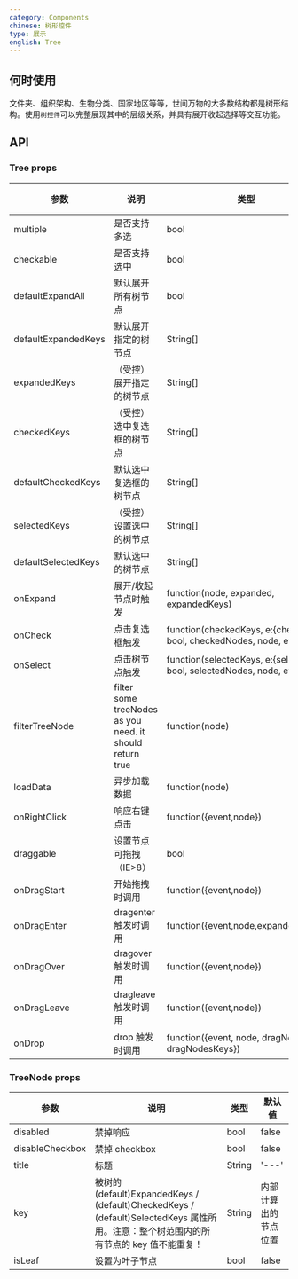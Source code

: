 ```yaml
---
category: Components
chinese: 树形控件
type: 展示
english: Tree
---
```




## 何时使用

文件夹、组织架构、生物分类、国家地区等等，世间万物的大多数结构都是树形结构。使用`树控件`可以完整展现其中的层级关系，并具有展开收起选择等交互功能。

## API

### Tree props

| 参数       | 说明                                      | 类型       | 默认值 |
|-----------|------------------------------------------|------------|--------|
|multiple | 是否支持多选 | bool | false |
|checkable | 是否支持选中 | bool   | false    |
|defaultExpandAll | 默认展开所有树节点 | bool | false |
|defaultExpandedKeys | 默认展开指定的树节点 | String[] | [] |
|expandedKeys | （受控）展开指定的树节点 | String[] | [] |
|checkedKeys | （受控）选中复选框的树节点 | String[] | [] |
|defaultCheckedKeys | 默认选中复选框的树节点 | String[] | [] |
|selectedKeys | （受控）设置选中的树节点 | String[] | - |
|defaultSelectedKeys | 默认选中的树节点 | String[] | [] |
|onExpand | 展开/收起节点时触发 | function(node, expanded, expandedKeys) | - |
|onCheck | 点击复选框触发 | function(checkedKeys, e:{checked: bool, checkedNodes, node, event}) | - |
|onSelect | 点击树节点触发 | function(selectedKeys, e:{selected: bool, selectedNodes, node, event}) | - |
|filterTreeNode | filter some treeNodes as you need. it should return true | function(node) | - |
|loadData | 异步加载数据 | function(node)| - |
|onRightClick | 响应右键点击 | function({event,node}) | - |
|draggable | 设置节点可拖拽（IE>8） | bool | false |
|onDragStart | 开始拖拽时调用 | function({event,node}) | - |
|onDragEnter | dragenter 触发时调用 | function({event,node,expandedKeys}) | - |
|onDragOver | dragover 触发时调用 | function({event,node}) | - |
|onDragLeave | dragleave 触发时调用 | function({event,node}) | - |
|onDrop | drop 触发时调用 | function({event, node, dragNode, dragNodesKeys}) | - |

### TreeNode props

| 参数       | 说明                                      | 类型       | 默认值 |
|-----------|------------------------------------------|------------|--------|
|disabled | 禁掉响应 | bool | false |
|disableCheckbox | 禁掉 checkbox | bool | false |
|title | 标题 | String | '---' |
|key | 被树的 (default)ExpandedKeys / (default)CheckedKeys / (default)SelectedKeys 属性所用。注意：整个树范围内的所有节点的 key 值不能重复！ | String | 内部计算出的节点位置 |
|isLeaf | 设置为叶子节点 | bool | false |

